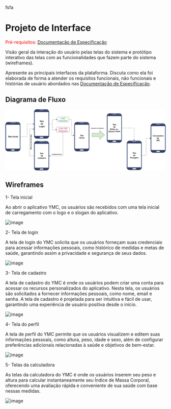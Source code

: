 fsfa
# Projeto de Interface

<span style="color:red">Pré-requisitos: <a href="2-Especificação do Projeto.md"> Documentação de Especificação</a></span>

Visão geral da interação do usuário pelas telas do sistema e protótipo interativo das telas com as funcionalidades que fazem parte do sistema (wireframes).

 Apresente as principais interfaces da plataforma. Discuta como ela foi elaborada de forma a atender os requisitos funcionais, não funcionais e histórias de usuário abordados nas <a href="2-Especificação do Projeto.md"> Documentação de Especificação</a>.

## Diagrama de Fluxo

<img src="/docs/img/Projeto de Interfaces.jpg">

## Wireframes

1- Tela inicial

Ao abrir o aplicativo YMC, os usuários são recebidos com uma tela inicial de carregamento com o logo e o slogan do aplicativo.

![image](https://github.com/ICEI-PUC-Minas-PMV-ADS/ads-2024-1-e3-proj-mov-t5-pmv-ads-2024-1-e3-proj-pesoperfil/assets/133606402/6f6df9c5-41b6-4912-8fc7-3ed67f92bb59)

2- Tela de login

A tela de login do YMC solicita que os usuários forneçam suas credenciais para acessar informações pessoais, como histórico de medidas e metas de saúde, garantindo assim a privacidade e segurança de seus dados.

![image](https://github.com/ICEI-PUC-Minas-PMV-ADS/ads-2024-1-e3-proj-mov-t5-pmv-ads-2024-1-e3-proj-pesoperfil/assets/133606402/1ccfdafa-7dbf-496c-9346-e5dc3d69d729)

3- Tela de cadastro


A tela de cadastro do YMC é onde os usuários podem criar uma conta para acessar os recursos personalizados do aplicativo. Nesta tela, os usuários são solicitados a fornecer informações pessoais, como nome, email e senha. A tela de cadastro é projetada para ser intuitiva e fácil de usar, garantindo uma experiência de usuário positiva desde o início.

![image](https://github.com/ICEI-PUC-Minas-PMV-ADS/ads-2024-1-e3-proj-mov-t5-pmv-ads-2024-1-e3-proj-pesoperfil/assets/133606402/046444c0-675c-4edb-b9c5-2a8145b86123)

4- Tela do perfil

A tela de perfil do YMC permite que os usuários visualizem e editem suas informações pessoais, como altura, peso, idade e sexo, além de configurar preferências adicionais relacionadas à saúde e objetivos de bem-estar.

![image](https://github.com/ICEI-PUC-Minas-PMV-ADS/ads-2024-1-e3-proj-mov-t5-pmv-ads-2024-1-e3-proj-pesoperfil/assets/133606402/4834278c-93d7-4e5b-9f76-a33702320bde)

5- Telas da calculadora

As telas da calculadora do YMC é onde os usuários inserem seu peso e altura para calcular instantaneamente seu Índice de Massa Corporal, oferecendo uma avaliação rápida e conveniente de sua saúde com base nessas medidas.

![image](https://github.com/ICEI-PUC-Minas-PMV-ADS/ads-2024-1-e3-proj-mov-t5-pmv-ads-2024-1-e3-proj-pesoperfil/assets/133606402/efc93199-0612-4c15-b46f-56ea2d320159)

